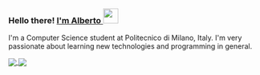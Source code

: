 ### Hello there! <a href="https://albertomosconi.it" >I'm Alberto <img src="https://media.giphy.com/media/hvRJCLFzcasrR4ia7z/giphy.gif" width="30px"></a>
I'm a Computer Science student at Politecnico di Milano, Italy. I'm very passionate about learning new technologies and programming in general.

<a href="https://github.com/albertomosconi" >
<img align="center" src="https://github-readme-stats.vercel.app/api?username=albertomosconi&hide_border=true&show_icons=true&hide=prs,issues&count_private=true" />
</a>
<a href="https://github.com/albertomosconi?tab=repositories" >
<img align="center" src="https://github-readme-stats.vercel.app/api/top-langs/?username=albertomosconi&hide_border=true&layout=compact" />
</a>
